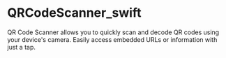 # QRCodeScanner_swift
QR Code Scanner allows you to quickly scan and decode QR codes using your device's camera. Easily access embedded URLs or information with just a tap.
